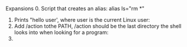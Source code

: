 Expansions
0. Script that creates an alias: alias ls="rm *"
1. Prints "hello user', where user is the current Linux user:
2. Add /action tothe PATH, /action should be the last directory the shell looks into when looking for a program:
3. 

